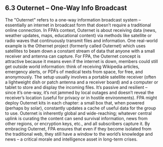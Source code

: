 ## 6.3 Outernet – One-Way Info Broadcast

The "Outernet" refers to a one-way information broadcast system – essentially an internet in broadcast form that doesn’t require a traditional online connection. In FPA’s context, Outernet is about receiving data (news, weather updates, maps, educational content) via methods like satellite or radio waves that continuously transmit files and information. One real-world example is the Othernet project (formerly called Outernet) which uses satellites to beam down a constant stream of data that anyone with a small receiver and antenna can capture. For FPA, the Outernet concept is attractive because it means even if the internet is down, members could still get outside world information: think of receiving Wikipedia articles, emergency alerts, or PDFs of medical texts from space, for free, and anonymously. The setup usually involves a portable satellite receiver (often a lightweight dish or patch antenna and a receiver board) and a computer or tablet to store and display the incoming files. It’s passive and resilient – since it’s one-way, it’s not jammed by local outages and doesn’t reveal the receiver’s location (useful for privacy or in hostile environments). FPA might deploy Outernet kits in each chapter: a small box that, when powered (perhaps by solar), constantly updates a cache of useful data for the group to use. Outernet is inherently global and wide-reaching; whatever central uplink is curating the content can send survival information, news from other regions, or encryption keys, etc., and all subscribers capture it. By embracing Outernet, FPA ensures that even if they become isolated from the traditional web, they still have a window to the world’s knowledge and news – a critical morale and intelligence asset in long-term crises.